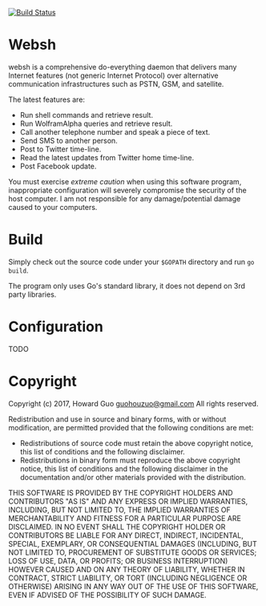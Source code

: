 [![Build Status](https://travis-ci.org/HouzuoGuo/websh.svg?branch=master)](https://travis-ci.org/HouzuoGuo/websh)

Websh
=====
websh is a comprehensive do-everything daemon that delivers many Internet features (not generic Internet Protocol) over alternative communication infrastructures such as PSTN, GSM, and satellite.

The latest features are:
- Run shell commands and retrieve result.
- Run WolframAlpha queries and retrieve result.
- Call another telephone number and speak a piece of text.
- Send SMS to another person.
- Post to Twitter time-line.
- Read the latest updates from Twitter home time-line.
- Post Facebook update.


You must exercise _extreme caution_ when using this software program, inappropriate configuration will severely compromise the security of the host computer. I am not responsible for any damage/potential damage caused to your computers.

Build
=====
Simply check out the source code under your `$GOPATH` directory and run `go build`.

The program only uses Go's standard library, it does not depend on 3rd party libraries.

Configuration
=============
TODO

Copyright
====================
Copyright (c) 2017, Howard Guo <guohouzuo@gmail.com>
All rights reserved.

Redistribution and use in source and binary forms, with or without modification, are permitted provided that the following conditions are met:
- Redistributions of source code must retain the above copyright notice, this list of conditions and the following disclaimer.
- Redistributions in binary form must reproduce the above copyright notice, this list of conditions and the following disclaimer in the documentation and/or other materials provided with the distribution.

THIS SOFTWARE IS PROVIDED BY THE COPYRIGHT HOLDERS AND CONTRIBUTORS "AS IS" AND ANY EXPRESS OR IMPLIED WARRANTIES, INCLUDING, BUT NOT LIMITED TO, THE IMPLIED WARRANTIES OF MERCHANTABILITY AND FITNESS FOR A PARTICULAR PURPOSE ARE DISCLAIMED. IN NO EVENT SHALL THE COPYRIGHT HOLDER OR CONTRIBUTORS BE LIABLE FOR ANY DIRECT, INDIRECT, INCIDENTAL, SPECIAL, EXEMPLARY, OR CONSEQUENTIAL DAMAGES (INCLUDING, BUT NOT LIMITED TO, PROCUREMENT OF SUBSTITUTE GOODS OR SERVICES; LOSS OF USE, DATA, OR PROFITS; OR BUSINESS INTERRUPTION) HOWEVER CAUSED AND ON ANY THEORY OF LIABILITY, WHETHER IN CONTRACT, STRICT LIABILITY, OR TORT (INCLUDING NEGLIGENCE OR OTHERWISE) ARISING IN ANY WAY OUT OF THE USE OF THIS SOFTWARE, EVEN IF ADVISED OF THE POSSIBILITY OF SUCH DAMAGE.
